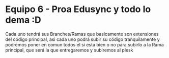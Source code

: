 # Equipo 6 - Proa Edusync y todo lo dema :D

Cada uno tendrá sus Branches/Ramas que basicamente son extensiones del código principal, asi cada uno podrá subir su código tranquilamente y podremos poner en comun todos el si esta bien o no para subirlo a la Rama principal, que será la que entregaremos y subiremos al plesk
